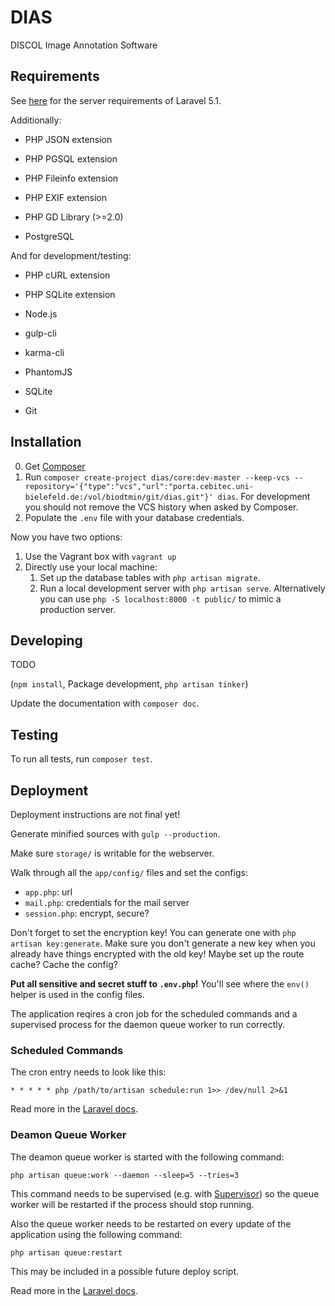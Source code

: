 # DIAS

DISCOL Image Annotation Software

## Requirements

See [here](http://laravel.com/docs/5.1#installation) for the server requirements of Laravel 5.1.

Additionally:
- PHP JSON extension
- PHP PGSQL extension
- PHP Fileinfo extension
- PHP EXIF extension

- PHP GD Library (>=2.0)
- PostgreSQL

And for development/testing:

- PHP cURL extension
- PHP SQLite extension

- Node.js
- gulp-cli
- karma-cli
- PhantomJS

- SQLite
- Git

## Installation

0. Get [Composer](https://getcomposer.org/doc/00-intro.md#installation-linux-unix-osx)
1. Run `composer create-project dias/core:dev-master --keep-vcs --repository='{"type":"vcs","url":"porta.cebitec.uni-bielefeld.de:/vol/biodtmin/git/dias.git"}' dias`. For development you should not remove the VCS history when asked by Composer.
4. Populate the `.env` file with your database credentials.

Now you have two options:

1. Use the Vagrant box with `vagrant up`
2. Directly use your local machine:
    1. Set up the database tables with `php artisan migrate`.
    2. Run a local development server with `php artisan serve`. Alternatively you can use `php -S localhost:8000 -t public/` to mimic a production server.

## Developing

TODO

(`npm install`, Package development, `php artisan tinker`)

Update the documentation with `composer doc`.

## Testing

To run all tests, run `composer test`.

## Deployment

Deployment instructions are not final yet!

Generate minified sources with `gulp --production`.

Make sure `storage/` is writable for the webserver.

Walk through all the `app/config/` files and set the configs:
- `app.php`: url
- `mail.php`: credentials for the mail server
- `session.php`: encrypt, secure?

Don't forget to set the encryption key! You can generate one with `php artisan key:generate`. Make sure you don't generate a new key when you already have things encrypted with the old key!
Maybe set up the route cache? Cache the config?

**Put all sensitive and secret stuff to `.env.php`!** You'll see where the `env()` helper is used in the config files.

The application reqires a cron job for the scheduled commands and a supervised process for the daemon queue worker to run correctly.

### Scheduled Commands

The cron entry needs to look like this:

```
* * * * * php /path/to/artisan schedule:run 1>> /dev/null 2>&1
```

Read more in the [Laravel docs](http://laravel.com/docs/5.1/artisan#scheduling-artisan-commands).


### Deamon Queue Worker

The deamon queue worker is started with the following command:

```
php artisan queue:work --daemon --sleep=5 --tries=3
```

This command needs to be supervised (e.g. with [Supervisor](http://supervisord.org/)) so the queue worker will be restarted if the process should stop running.

Also the queue worker needs to be restarted on every update of the application using the following command:

```
php artisan queue:restart
```

This may be included in a possible future deploy script.

Read more in the [Laravel docs](http://laravel.com/docs/5.1/queues#daemon-queue-worker).
